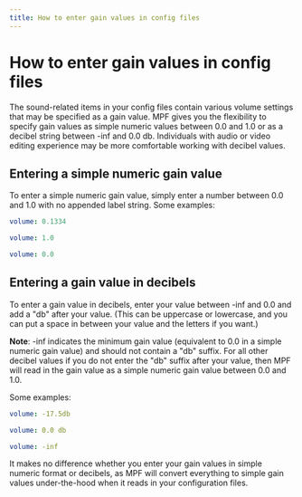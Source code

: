 ```yaml
---
title: How to enter gain values in config files
---
```


# How to enter gain values in config files


The sound-related items in your config files contain various volume
settings that may be specified as a gain value. MPF gives you the
flexibility to specify gain values as simple numeric values between 0.0
and 1.0 or as a decibel string between -inf and 0.0 db. Individuals with
audio or video editing experience may be more comfortable working with
decibel values.

## Entering a simple numeric gain value

To enter a simple numeric gain value, simply enter a number between 0.0
and 1.0 with no appended label string. Some examples:

``` yaml
volume: 0.1334

volume: 1.0

volume: 0.0
```

## Entering a gain value in decibels

To enter a gain value in decibels, enter your value between -inf and 0.0
and add a "db" after your value. (This can be uppercase or lowercase,
and you can put a space in between your value and the letters if you
want.)

**Note**: -inf indicates the minimum gain value (equivalent to 0.0 in a
simple numeric gain value) and should not contain a "db" suffix. For all
other decibel values if you do not enter the "db" suffix after your
value, then MPF will read in the gain value as a simple numeric gain
value between 0.0 and 1.0.

Some examples:

``` yaml
volume: -17.5db

volume: 0.0 db

volume: -inf
```

It makes no difference whether you enter your gain values in simple
numeric format or decibels, as MPF will convert everything to simple
gain values under-the-hood when it reads in your configuration files.
